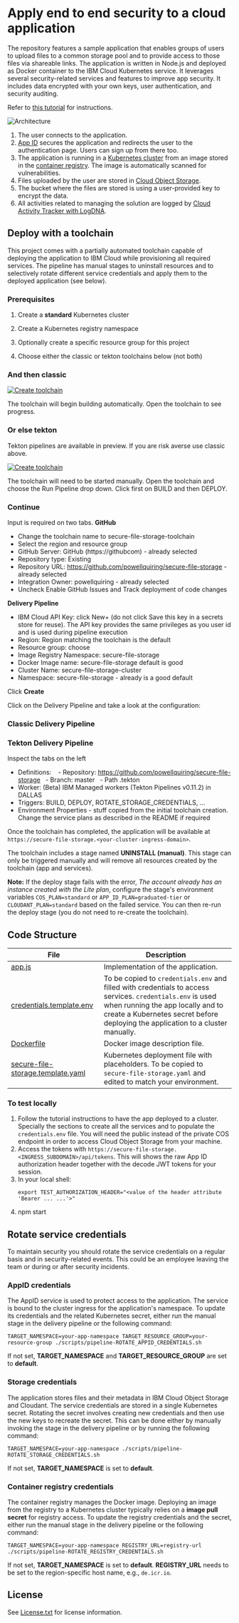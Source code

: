 # Apply end to end security to a cloud application

The repository features a sample application that enables groups of users to upload files to a common storage pool and to provide access to those files via shareable links. The application is written in Node.js and deployed as Docker container to the IBM Cloud Kubernetes service. It leverages several security-related services and features to improve app security. It includes data encrypted with your own keys, user authentication, and security auditing.

Refer to [this tutorial](https://cloud.ibm.com/docs/tutorials?topic=solution-tutorials-cloud-e2e-security) for instructions.

![Architecture](Architecture.png)

1. The user connects to the application.
2. [App ID](https://cloud.ibm.com/catalog/services/AppID) secures the application and redirects the user to the authentication page. Users can sign up from there too.
3. The application is running in a [Kubernetes cluster](https://cloud.ibm.com/containers-kubernetes/catalog/cluster) from an image stored in the [container registry](https://cloud.ibm.com/containers-kubernetes/launchRegistryView). The image is automatically scanned for vulnerabilities.
4. Files uploaded by the user are stored in [Cloud Object Storage](https://cloud.ibm.com/catalog/services/cloud-object-storage).
5. The bucket where the files are stored is using a user-provided key to encrypt the data.
6. All activities related to managing the solution are logged by [Cloud Activity Tracker with LogDNA](https://cloud.ibm.com/catalog/services/logdnaat).

## Deploy with a toolchain

This project comes with a partially automated toolchain capable of deploying the application to IBM Cloud while provisioning all required services. The pipeline has manual stages to uninstall resources and to selectively rotate different service credentials and apply them to the deployed application (see below).

### Prerequisites

1. Create a **standard** Kubernetes cluster

1. Create a Kubernetes registry namespace

1. Optionally create a specific resource group for this project

1. Choose either the classic or tekton toolchains below (not both)

### And then classic

[![Create toolchain](https://cloud.ibm.com/devops/graphics/create_toolchain_button.png)](https://cloud.ibm.com/devops/setup/deploy/?repository=https%3A//github.com/IBM-Cloud/secure-file-storage&env_id=ibm:yp:us-south&type=classic)

The toolchain will begin building automatically.  Open the toolchain to see progress.

### Or else tekton

Tekton pipelines are available in preview.  If you are risk averse use classic above.

[![Create toolchain](https://cloud.ibm.com/devops/graphics/create_toolchain_button.png)](https://cloud.ibm.com/devops/setup/deploy/?repository=https%3A//github.com/IBM-Cloud/secure-file-storage&env_id=ibm:yp:us-south&type=tekton)

The toolchain will need to be started manually.  Open the toolchain and choose the Run Pipeline drop down.  Click first on BUILD and then DEPLOY.

### Continue


Input is required on two tabs.
**GitHub**
- Change the toolchain name to secure-file-storage-toolchain
- Select the region and resource group
- GitHub Server: GitHub (https://githubcom) - already selected
- Repository type: Existing
- Repository URL: https://github.com/powellquiring/secure-file-storage - already selected
- Integration Owner: powellquiring - already selected
- Uncheck Enable GitHub Issues and Track deployment of code changes


**Delivery Pipeline**
- IBM Cloud API Key: click New+ (do not click Save this key in a secrets store for reuse).  The API key provides the same privileges as you user id and is used during pipeline execution
- Region: Region matching the toolchain is the default
- Resource group: choose
- Image Registry Namespace: secure-file-storage
- Docker Image name: secure-file-storage default is good
- Cluster Name: secure-file-storage-cluster
- Namespace: secure-file-storage - already is a good default

Click **Create**

Click on the Delivery Pipeline and take a look at the configuration:

### Classic Delivery Pipeline


### Tekton Delivery Pipeline
Inspect the tabs on the left
- Definitions: 
  - Repository: https://github.com/powellquiring/secure-file-storage
  - Branch: master
  - Path .tekton
- Worker: (Beta) IBM Managed workers (Tekton Pipelines v0.11.2) in DALLAS
- Triggers: BUILD, DEPLOY, ROTATE_STORAGE_CREDENTIALS, ...
- Environment Properties - stuff copied from the initial toolchain creation.   Change the service plans as described in the README if required


Once the toolchain has completed, the application will be available at `https://secure-file-storage.<your-cluster-ingress-domain>`.

The toolchain includes a stage named **UNINSTALL (manual)**. This stage can only be triggered manually and will remove all resources created by the toolchain (app and services).

**Note:** If the deploy stage fails with the error, *The account already has an instance created with the Lite plan*, configure the stage's environment variables `COS_PLAN=standard` or `APP_ID_PLAN=graduated-tier` or `CLOUDANT_PLAN=standard` based on the failed service. You can then re-run the deploy stage (you do not need to re-create the toolchain).

## Code Structure

| File | Description |
| ---- | ----------- |
|[app.js](app.js)|Implementation of the application.|
|[credentials.template.env](credentials.template.env)|To be copied to `credentials.env` and filled with credentials to access services. `credentials.env` is used when running the app locally and to create a Kubernetes secret before deploying the application to a cluster manually.|
|[Dockerfile](Dockerfile)|Docker image description file.|
|[secure-file-storage.template.yaml](secure-file-storage.template.yaml)|Kubernetes deployment file with placeholders. To be copied to `secure-file-storage.yaml` and edited to match your environment.|

### To test locally

1. Follow the tutorial instructions to have the app deployed to a cluster. Specially the sections to create all the services and to populate the `credentials.env` file. You will need the public instead of the private COS endpoint in order to access Cloud Object Storage from your machine.
1. Access the tokens with `https://secure-file-storage.<INGRESS_SUBDOMAIN>/api/tokens`. This will shows the raw App ID authorization header together with the decode JWT tokens for your session.
1. In your local shell:
   ```
   export TEST_AUTHORIZATION_HEADER="<value of the header attribute 'Bearer ... ...'>"
   ```
1. npm start

## Rotate service credentials
To maintain security you should rotate the service credentials on a regular basis and in security-related events. This could be an employee leaving the team or during or after security incidents.

### AppID credentials
The AppID service is used to protect access to the application. The service is bound to the cluster ingress for the application's namespace. To update its credentials and the related Kubernetes secret, either run the manual stage in the delivery pipeline or the following command:

```
TARGET_NAMESPACE=your-app-namespace TARGET_RESOURCE_GROUP=your-resource-group ./scripts/pipeline-ROTATE_APPID_CREDENTIALS.sh
```
If not set, **TARGET_NAMESPACE** and **TARGET_RESOURCE_GROUP** are set to **default**.

### Storage credentials
The application stores files and their metadata in IBM Cloud Object Storage and Cloudant. The service credentials are stored in a single Kubernetes secret. Rotating the secret involves creating new credentials and then use the new keys to recreate the secret. This can be done either by manually invoking the stage in the delivery pipeline or by running the following command:

```
TARGET_NAMESPACE=your-app-namespace ./scripts/pipeline-ROTATE_STORAGE_CREDENTIALS.sh
```

If not set, **TARGET_NAMESPACE** is set to **default**.

### Container registry credentials
The container registry manages the Docker image. Deploying an image from the registry to a Kubernetes cluster typically relies on a **image pull secret** for registry access. To update the registry credentials and the secret, either run the manual stage in the delivery pipeline or the following command:

```
TARGET_NAMESPACE=your-app-namespace REGISTRY_URL=registry-url ./scripts/pipeline-ROTATE_REGISTRY_CREDENTIALS.sh
```

If not set, **TARGET_NAMESPACE** is set to **default**. **REGISTRY_URL** needs to be set to the region-specific host name, e.g., `de.icr.io`.

## License

See [License.txt](License.txt) for license information.

